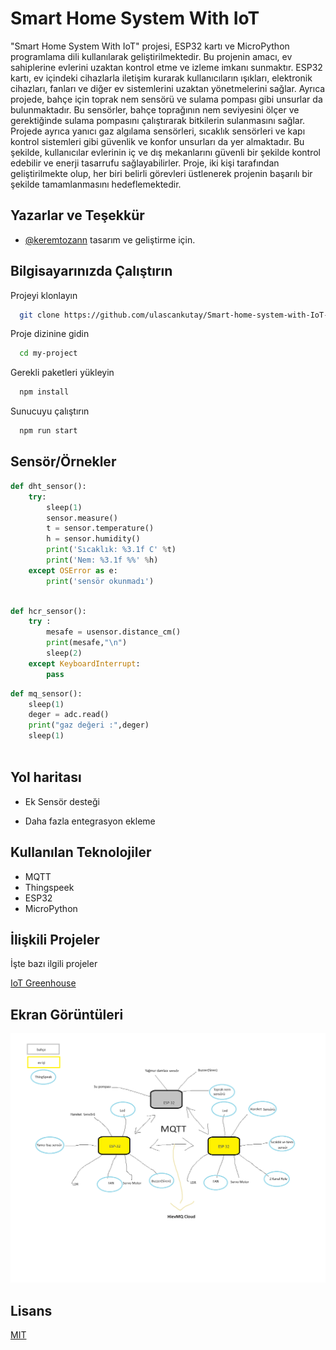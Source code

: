 
# Smart Home System With IoT


"Smart Home System With IoT" projesi, ESP32 kartı ve MicroPython programlama dili kullanılarak geliştirilmektedir. Bu projenin amacı, ev sahiplerine evlerini uzaktan kontrol etme ve izleme imkanı sunmaktır. ESP32 kartı, ev içindeki cihazlarla iletişim kurarak kullanıcıların ışıkları, elektronik cihazları, fanları ve diğer ev sistemlerini uzaktan yönetmelerini sağlar. Ayrıca projede, bahçe için toprak nem sensörü ve sulama pompası gibi unsurlar da bulunmaktadır. Bu sensörler, bahçe toprağının nem seviyesini ölçer ve gerektiğinde sulama pompasını çalıştırarak bitkilerin sulanmasını sağlar. Projede ayrıca yanıcı gaz algılama sensörleri, sıcaklık sensörleri ve kapı kontrol sistemleri gibi güvenlik ve konfor unsurları da yer almaktadır. Bu şekilde, kullanıcılar evlerinin iç ve dış mekanlarını güvenli bir şekilde kontrol edebilir ve enerji tasarrufu sağlayabilirler. Proje, iki kişi tarafından geliştirilmekte olup, her biri belirli görevleri üstlenerek projenin başarılı bir şekilde tamamlanmasını hedeflemektedir.
## Yazarlar ve Teşekkür

- [@keremtozann](https://github.com/keremtozann) tasarım ve geliştirme için.

## Bilgisayarınızda Çalıştırın

Projeyi klonlayın

```bash
  git clone https://github.com/ulascankutay/Smart-home-system-with-IoT-.git
```

Proje dizinine gidin

```bash
  cd my-project
```

Gerekli paketleri yükleyin

```bash
  npm install
```

Sunucuyu çalıştırın

```bash
  npm run start
```

  
## Sensör/Örnekler

```python
def dht_sensor():
    try:
        sleep(1)
        sensor.measure()
        t = sensor.temperature()
        h = sensor.humidity()
        print('Sıcaklık: %3.1f C' %t)
        print('Nem: %3.1f %%' %h)
    except OSError as e:
        print('sensör okunmadı')
   
```

```python
def hcr_sensor():
    try :
        mesafe = usensor.distance_cm()
        print(mesafe,"\n")
        sleep(2)
    except KeyboardInterrupt:
        pass 

```
```python
def mq_sensor():
    sleep(1)
    deger = adc.read()
    print("gaz değeri :",deger)
    sleep(1)
   
```
## Yol haritası

- Ek Sensör desteği

- Daha fazla entegrasyon ekleme

  
## Kullanılan Teknolojiler

- MQTT 
- Thingspeek
- ESP32
- MicroPython

  
## İlişkili Projeler

İşte bazı ilgili projeler

[IoT Greenhouse](https://github.com/ulascankutay/ulascankutay-IoT-smart-greenhouse)

  
## Ekran Görüntüleri

![ER Diagram](https://github.com/ulascankutay/Smart-home-system-with-IoT-/blob/main/Belge/proje.png)

  
## Lisans

[MIT](https://choosealicense.com/licenses/mit/)

  